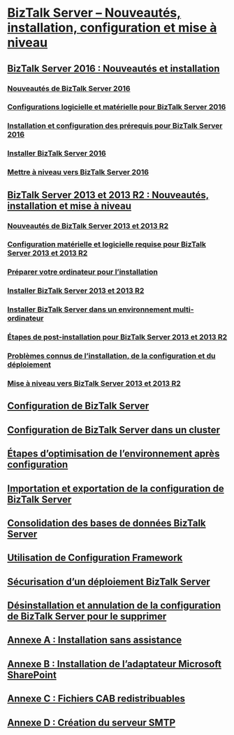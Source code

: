# [BizTalk Server – Nouveautés, installation, configuration et mise à niveau](biztalk-server-what-s-new-installation-configuration-and-upgrade.md)
## [BizTalk Server 2016 : Nouveautés et installation](biztalk-server-2016-what-s-new-and-installation.md)
### [Nouveautés de BizTalk Server 2016](what-s-new-in-biztalk-server-2016.md)
### [Configurations logicielle et matérielle pour BizTalk Server 2016](hardware-and-software-requirements-for-biztalk-server-2016.md)
### [Installation et configuration des prérequis pour BizTalk Server 2016](set-up-and-install-prerequisites-for-biztalk-server-2016.md)
### [Installer BizTalk Server 2016](install-biztalk-server-2016.md)
### [Mettre à niveau vers BizTalk Server 2016](upgrade-to-biztalk-server-2016.md)
## [BizTalk Server 2013 et 2013 R2 : Nouveautés, installation et mise à niveau](biztalk-server-2013-and-2013-r2-what-s-new-install-and-upgrade.md)
### [Nouveautés de BizTalk Server 2013 et 2013 R2](what-s-new-in-biztalk-server-2013-and-2013-r2.md)
### [Configuration matérielle et logicielle requise pour BizTalk Server 2013 et 2013 R2](hardware-and-software-requirements-for-biztalk-server-2013-and-2013-r2.md)
### [Préparer votre ordinateur pour l’installation](prepare-your-computer-for-installation.md)
### [Installer BizTalk Server 2013 et 2013 R2](install-biztalk-server-2013-and-2013-r2.md)
### [Installer BizTalk Server dans un environnement multi-ordinateur](install-biztalk-server-in-a-multi-computer-environment.md)
### [Étapes de post-installation pour BizTalk Server 2013 et 2013 R2](post-installation-steps-for-biztalk-server-2013-and-2013-r2.md)
### [Problèmes connus de l’installation, de la configuration et du déploiement](known-issues-in-installation-configuration-and-deployment.md)
### [Mise à niveau vers BizTalk Server 2013 et 2013 R2](upgrade-to-biztalk-server-2013-and-2013-r2.md)
## [Configuration de BizTalk Server](configure-biztalk-server.md)
## [Configuration de BizTalk Server dans un cluster](configure-biztalk-server-in-a-cluster.md)
## [Étapes d’optimisation de l’environnement après configuration](post-configuration-steps-to-optimize-your-environment.md)
## [Importation et exportation de la configuration de BizTalk Server](import-and-export-biztalk-server-configuration.md)
## [Consolidation des bases de données BizTalk Server](consolidate-the-biztalk-server-databases2.md)
## [Utilisation de Configuration Framework](working-with-the-configuration-framework.md)
## [Sécurisation d’un déploiement BizTalk Server](securing-your-biztalk-server-deployment.md)
## [Désinstallation et annulation de la configuration de BizTalk Server pour le supprimer](uninstall-and-unconfigure-biztalk-server-to-remove-it.md)
## [Annexe A : Installation sans assistance](appendix-a-silent-installation.md)
## [Annexe B : Installation de l’adaptateur Microsoft SharePoint](appendix-b-install-the-microsoft-sharepoint-adapter.md)
## [Annexe C : Fichiers CAB redistribuables](appendix-c-redistributable-cab-files.md)
## [Annexe D : Création du serveur SMTP](appendix-d-create-the-smtp-server.md)
